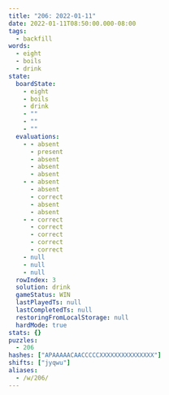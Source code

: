 ```yaml
---
title: "206: 2022-01-11"
date: 2022-01-11T08:50:00.000-08:00
tags:
  - backfill
words:
  - eight
  - boils
  - drink
state:
  boardState:
    - eight
    - boils
    - drink
    - ""
    - ""
    - ""
  evaluations:
    - - absent
      - present
      - absent
      - absent
      - absent
    - - absent
      - absent
      - correct
      - absent
      - absent
    - - correct
      - correct
      - correct
      - correct
      - correct
    - null
    - null
    - null
  rowIndex: 3
  solution: drink
  gameStatus: WIN
  lastPlayedTs: null
  lastCompletedTs: null
  restoringFromLocalStorage: null
  hardMode: true
stats: {}
puzzles:
  - 206
hashes: ["APAAAAACAACCCCCXXXXXXXXXXXXXXX"]
shifts: ["jyqwu"]
aliases:
  - /w/206/
---
```

<!-- more -->
